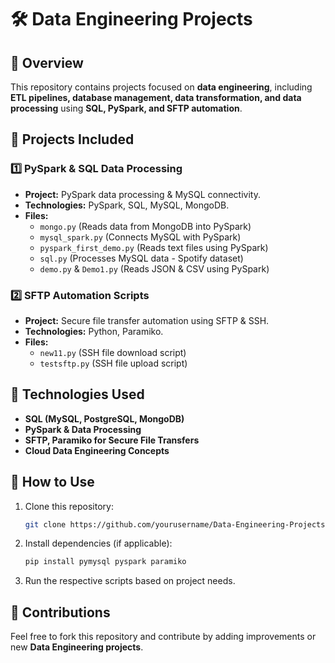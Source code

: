 # 🛠 Data Engineering Projects

## 📌 Overview
This repository contains projects focused on **data engineering**, including **ETL pipelines, database management, data transformation, and data processing** using **SQL, PySpark, and SFTP automation**.

## 📂 Projects Included

### 1️⃣ PySpark & SQL Data Processing
- **Project:** PySpark data processing & MySQL connectivity.
- **Technologies:** PySpark, SQL, MySQL, MongoDB.
- **Files:**
  - `mongo.py` (Reads data from MongoDB into PySpark)
  - `mysql_spark.py` (Connects MySQL with PySpark)
  - `pyspark_first_demo.py` (Reads text files using PySpark)
  - `sql.py` (Processes MySQL data - Spotify dataset)
  - `demo.py` & `Demo1.py` (Reads JSON & CSV using PySpark)

### 2️⃣ SFTP Automation Scripts
- **Project:** Secure file transfer automation using SFTP & SSH.
- **Technologies:** Python, Paramiko.
- **Files:**
  - `new11.py` (SSH file download script)
  - `testsftp.py` (SSH file upload script)

## 🚀 Technologies Used
- **SQL (MySQL, PostgreSQL, MongoDB)**
- **PySpark & Data Processing**
- **SFTP, Paramiko for Secure File Transfers**
- **Cloud Data Engineering Concepts**

## 📜 How to Use
1. Clone this repository:
   ```bash
   git clone https://github.com/yourusername/Data-Engineering-Projects.git
   ```
2. Install dependencies (if applicable):
   ```bash
   pip install pymysql pyspark paramiko
   ```
3. Run the respective scripts based on project needs.

## 🤝 Contributions
Feel free to fork this repository and contribute by adding improvements or new **Data Engineering projects**.
